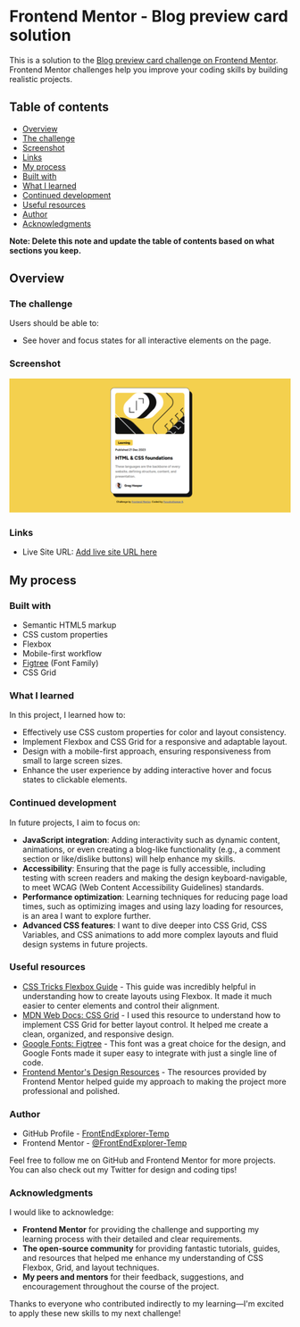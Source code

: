 # Frontend Mentor - Blog preview card solution

This is a solution to the [Blog preview card challenge on Frontend Mentor](https://www.frontendmentor.io/challenges/blog-preview-card-ckPaj01IcS). Frontend Mentor challenges help you improve your coding skills by building realistic projects.

## Table of contents

- [Overview](#overview)
- [The challenge](#the-challenge)
- [Screenshot](#screenshot)
- [Links](#links)
- [My process](#my-process)
- [Built with](#built-with)
- [What I learned](#what-i-learned)
- [Continued development](#continued-development)
- [Useful resources](#useful-resources)
- [Author](#author)
- [Acknowledgments](#acknowledgments)

**Note: Delete this note and update the table of contents based on what sections you keep.**

## Overview

### The challenge

Users should be able to:

- See hover and focus states for all interactive elements on the page.

### Screenshot

![](./preview.png)

### Links

- Live Site URL: [Add live site URL here](https://frontendexplorer-temp.github.io/Blog-preview-card-main/)

## My process

### Built with

- Semantic HTML5 markup
- CSS custom properties
- Flexbox
- Mobile-first workflow
- [Figtree](https://fonts.google.com/specimen/Figtree) (Font Family)
- CSS Grid

### What I learned

In this project, I learned how to:

- Effectively use CSS custom properties for color and layout consistency.
- Implement Flexbox and CSS Grid for a responsive and adaptable layout.
- Design with a mobile-first approach, ensuring responsiveness from small to large screen sizes.
- Enhance the user experience by adding interactive hover and focus states to clickable elements.

### Continued development

In future projects, I aim to focus on:

- **JavaScript integration**: Adding interactivity such as dynamic content, animations, or even creating a blog-like functionality (e.g., a comment section or like/dislike buttons) will help enhance my skills.
- **Accessibility**: Ensuring that the page is fully accessible, including testing with screen readers and making the design keyboard-navigable, to meet WCAG (Web Content Accessibility Guidelines) standards.
- **Performance optimization**: Learning techniques for reducing page load times, such as optimizing images and using lazy loading for resources, is an area I want to explore further.
- **Advanced CSS features**: I want to dive deeper into CSS Grid, CSS Variables, and CSS animations to add more complex layouts and fluid design systems in future projects.

### Useful resources

- [CSS Tricks Flexbox Guide](https://css-tricks.com/snippets/css/a-guide-to-flexbox/) - This guide was incredibly helpful in understanding how to create layouts using Flexbox. It made it much easier to center elements and control their alignment.
- [MDN Web Docs: CSS Grid](https://developer.mozilla.org/en-US/docs/Web/CSS/CSS_Grid_Layout) - I used this resource to understand how to implement CSS Grid for better layout control. It helped me create a clean, organized, and responsive design.
- [Google Fonts: Figtree](https://fonts.google.com/specimen/Figtree) - This font was a great choice for the design, and Google Fonts made it super easy to integrate with just a single line of code.
- [Frontend Mentor's Design Resources](https://www.frontendmentor.io/resources) - The resources provided by Frontend Mentor helped guide my approach to making the project more professional and polished.

### Author

- GitHub Profile - [FrontEndExplorer-Temp](https://github.com/FrontEndExplorer-Temp)
- Frontend Mentor - [@FrontEndExplorer-Temp](https://www.frontendmentor.io/profile/FrontEndExplorer-Temp)

Feel free to follow me on GitHub and Frontend Mentor for more projects. You can also check out my Twitter for design and coding tips!

### Acknowledgments

I would like to acknowledge:

- **Frontend Mentor** for providing the challenge and supporting my learning process with their detailed and clear requirements.
- **The open-source community** for providing fantastic tutorials, guides, and resources that helped me enhance my understanding of CSS Flexbox, Grid, and layout techniques.
- **My peers and mentors** for their feedback, suggestions, and encouragement throughout the course of the project.

Thanks to everyone who contributed indirectly to my learning—I'm excited to apply these new skills to my next challenge!
